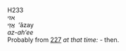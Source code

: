 H233  
אזי  
אֲזַי ‎ ‘ăzay  
*az-ah‘ee*  
Probably from [227](h0227) *at* *that* *time: -* then.  
